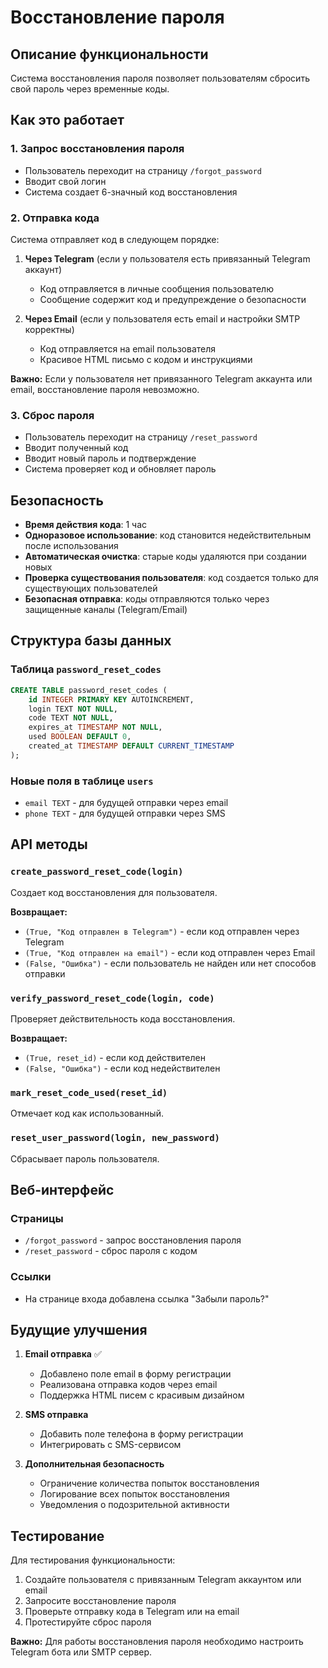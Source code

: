 # Восстановление пароля

## Описание функциональности

Система восстановления пароля позволяет пользователям сбросить свой пароль через временные коды.

## Как это работает

### 1. Запрос восстановления пароля
- Пользователь переходит на страницу `/forgot_password`
- Вводит свой логин
- Система создает 6-значный код восстановления

### 2. Отправка кода
Система отправляет код в следующем порядке:

1. **Через Telegram** (если у пользователя есть привязанный Telegram аккаунт)
   - Код отправляется в личные сообщения пользователю
   - Сообщение содержит код и предупреждение о безопасности

2. **Через Email** (если у пользователя есть email и настройки SMTP корректны)
   - Код отправляется на email пользователя
   - Красивое HTML письмо с кодом и инструкциями

**Важно:** Если у пользователя нет привязанного Telegram аккаунта или email, восстановление пароля невозможно.

### 3. Сброс пароля
- Пользователь переходит на страницу `/reset_password`
- Вводит полученный код
- Вводит новый пароль и подтверждение
- Система проверяет код и обновляет пароль

## Безопасность

- **Время действия кода**: 1 час
- **Одноразовое использование**: код становится недействительным после использования
- **Автоматическая очистка**: старые коды удаляются при создании новых
- **Проверка существования пользователя**: код создается только для существующих пользователей
- **Безопасная отправка**: коды отправляются только через защищенные каналы (Telegram/Email)

## Структура базы данных

### Таблица `password_reset_codes`
```sql
CREATE TABLE password_reset_codes (
    id INTEGER PRIMARY KEY AUTOINCREMENT,
    login TEXT NOT NULL,
    code TEXT NOT NULL,
    expires_at TIMESTAMP NOT NULL,
    used BOOLEAN DEFAULT 0,
    created_at TIMESTAMP DEFAULT CURRENT_TIMESTAMP
);
```

### Новые поля в таблице `users`
- `email TEXT` - для будущей отправки через email
- `phone TEXT` - для будущей отправки через SMS

## API методы

### `create_password_reset_code(login)`
Создает код восстановления для пользователя.

**Возвращает:**
- `(True, "Код отправлен в Telegram")` - если код отправлен через Telegram
- `(True, "Код отправлен на email")` - если код отправлен через Email
- `(False, "Ошибка")` - если пользователь не найден или нет способов отправки

### `verify_password_reset_code(login, code)`
Проверяет действительность кода восстановления.

**Возвращает:**
- `(True, reset_id)` - если код действителен
- `(False, "Ошибка")` - если код недействителен

### `mark_reset_code_used(reset_id)`
Отмечает код как использованный.

### `reset_user_password(login, new_password)`
Сбрасывает пароль пользователя.

## Веб-интерфейс

### Страницы
- `/forgot_password` - запрос восстановления пароля
- `/reset_password` - сброс пароля с кодом

### Ссылки
- На странице входа добавлена ссылка "Забыли пароль?"

## Будущие улучшения

1. **Email отправка** ✅
   - Добавлено поле email в форму регистрации
   - Реализована отправка кодов через email
   - Поддержка HTML писем с красивым дизайном

2. **SMS отправка**
   - Добавить поле телефона в форму регистрации
   - Интегрировать с SMS-сервисом

3. **Дополнительная безопасность**
   - Ограничение количества попыток восстановления
   - Логирование всех попыток восстановления
   - Уведомления о подозрительной активности

## Тестирование

Для тестирования функциональности:
1. Создайте пользователя с привязанным Telegram аккаунтом или email
2. Запросите восстановление пароля
3. Проверьте отправку кода в Telegram или на email
4. Протестируйте сброс пароля

**Важно:** Для работы восстановления пароля необходимо настроить Telegram бота или SMTP сервер. 